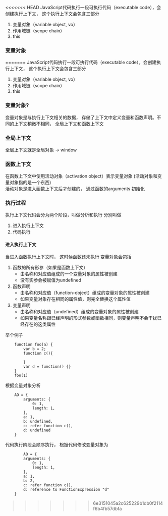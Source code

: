 <<<<<<< HEAD
JavaScript代码执行一段可执行代码（executable   code），会创建执行上下文， 这个执行上下文会包含三部分
1. 变量对象（variable object, vo）
2. 作用域链（scope chain）
3. this

### 变量对象
=======
JavaScript代码执行一段可执行代码（executable   code），会创建执行上下文， 这个执行上下文会包含三部分
1. 变量对象（variable object, vo）
2. 作用域链（scope chain）
3. this

### 变量对象?

变量对象是与执行上下文相关的数据， 存储了上下文中定义变量和函数声明。不同的上下文稍微不相同， 全局上下文和函数上下文
### 全局上下文
全局上下文就是全局对象 -> window
### 函数上下文
在函数上下文中使用活动对象（activation object）表示变量对象 (活动对象和变量对象指的是一个东西)<br/>
活动对象是进入函数上下文后才创建的， 通过函数的arguments 初始化


### 执行过程
执行上下文代码会分为两个阶段，叫做分析和执行 分别叫做
1. 进入执行上下文
2. 代码执行

#### 进入执行上下文
当进入函数执行上下文时， 这时候函数还未执行
变量对象会包括
1. 函数的所有形参（如果是函数上下文）
    - 由名称和对应值组成的一个变量对象的属性被创建
    - 没有实参会被赋值为undefined
2. 函数声明
    - 由名称和对应值（function-object）组成的变量对象的属性被创建
    - 如果变量对象存在相同的属性值，则完全替换这个属性值
3. 变量声明
    - 由名称和对应值（undefined）组成的变量对象的属性被创建
    - 如果变量名称跟已经声明的形式参数或函数相同，则变量声明不会干扰已经存在的这类属性


举个例子

```
    function foo(a) {
        var b = 2;
        function c(){

        }
        var d = function() {}
    }
    foo(1)
```
根据变量对象分析

```
    AO = {
        arguments: {
            0: 1,
            length: 1,
        },
        a: 1,
        b: undefined,
        c: refer function c(),
        d: undefined
    }
```


代码执行阶段会顺序执行， 根据代码修改变量对象为
```
        AO = {
        arguments: {
            0: 1,
            length: 1,
        },
        a: 1,
        b: 2,
        c: refer function c(),
        d: reference to FunctionExpression "d"
    }
```
>>>>>>> 6e3151045a2c625229b1db0f2114f6b4fb57dbfa
